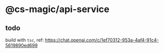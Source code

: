 # @cs-magic/api-service

## todo

build with `tsc`, ref: https://chat.openai.com/c/1ef70312-953a-4af4-91c4-5619890ed699
